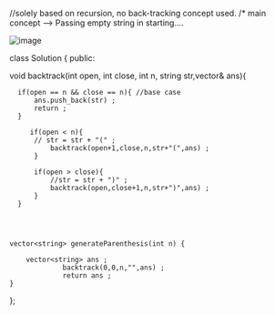 //solely based on recursion, no back-tracking concept used.
/* main concept -->
Passing empty string in starting....

![image](https://github.com/HIMANSHU73/DataStructures_and_Algorithms/assets/78476814/66448c38-5231-4030-928e-9a82f5391f95)




class Solution {
public:


 
  
  void backtrack(int open, int close, int n, string str,vector<string>& ans){
    
      if(open == n && close == n){ //base case 
          ans.push_back(str) ;
          return ;
      }
       
         if(open < n){
          // str = str + "(" ;
              backtrack(open+1,close,n,str+"(",ans) ;
          }
          
          if(open > close){
              //str = str + ")" ;
              backtrack(open,close+1,n,str+")",ans) ;
          }
      }  




    vector<string> generateParenthesis(int n) {
  
        vector<string> ans ;
                 backtrack(0,0,n,"",ans) ;
                 return ans ;
    }
};
